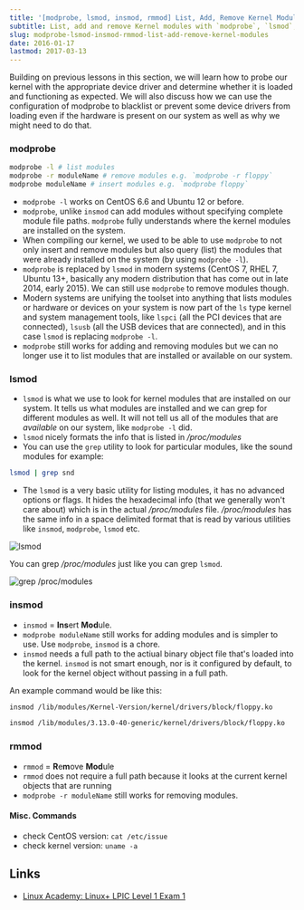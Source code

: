```yaml
---
title: '[modprobe, lsmod, insmod, rmmod] List, Add, Remove Kernel Modules'
subtitle: List, add and remove Kernel modules with `modprobe`, `lsmod`, `insmod` and `rmmod`
slug: modprobe-lsmod-insmod-rmmod-list-add-remove-kernel-modules
date: 2016-01-17
lastmod: 2017-03-13
---
```


Building on previous lessons in this section, we will learn how to probe our kernel with the appropriate device driver and determine whether it is loaded and functioning as expected. We will also discuss how we can use the configuration of modprobe to blacklist or prevent some device drivers from loading even if the hardware is present on our system as well as why we might need to do that.

### modprobe
```bash
modprobe -l # list modules
modprobe -r moduleName # remove modules e.g. `modprobe -r floppy`
modprobe moduleName # insert modules e.g. `modprobe floppy`
```

- `modprobe -l` works on CentOS 6.6 and Ubuntu 12 or before. 
- `modprobe`, unlike `insmod` can add modules without specifying complete module file paths. `modprobe` fully understands where the kernel modules are installed on the system.
- When compiling our kernel, we used to be able to use `modprobe` to not only insert and remove modules but also query (list) the modules that were already installed on the system (by using `modprobe -l`).
- `modprobe` is replaced by `lsmod` in modern systems (CentOS 7, RHEL 7, Ubuntu 13+, basically any modern distribution that has come out in late 2014, early 2015). We can still use `modprobe` to remove modules though.
- Modern systems are unifying the toolset into anything that lists modules or hardware or devices on your system is now part of the `ls` type kernel and system management tools, like `lspci` (all the PCI devices that are connected), `lsusb` (all the USB devices that are connected), and in this case `lsmod` is replacing `modprobe -l`.
- `modprobe` still works for adding and removing modules but we can no longer use it to list modules that are installed or available on our system.

### lsmod
- `lsmod` is what we use to look for kernel modules that are installed on our system. It tells us what modules are installed and we can grep for different modules as well. It will not tell us all of the modules that are _available_ on our system, like `modprobe -l` did.
- `lsmod` nicely formats the info that is listed in _/proc/modules_
- You can use the `grep` utility to look for particular modules, like the sound modules for example:

```bash
lsmod | grep snd
```
    
- The `lsmod` is a very basic utility for listing modules, it has no advanced options or flags. It hides the hexadecimal info (that we generally won't care about) which is in the actual _/proc/modules_ file. _/proc/modules_ has the same info in a space delimited format that is read by various utilities like `insmod`, `modprobe`, `lsmod` etc. 

![lsmod](/assets/img/resources/A3B138BA-581C-4001-84CD-404E4819DD3B.png)

You can grep _/proc/modules_ just like you can grep `lsmod`.

![grep /proc/modules](/assets/img/resources/43BBFEF5-A698-43A4-9BF1-1D56B0ED26E5.png)

### insmod
- `insmod` = **Ins**ert **Mod**ule. 
- `modprobe moduleName` still works for adding modules and is simpler to use. Use `modprobe`, `insmod` is a chore.
- `insmod` needs a full path to the actiual binary object file that's loaded into the kernel. `insmod` is not smart enough, nor is it configured by default, to look for the kernel object without passing in a full path.

An example command would be like this:

```bash
insmod /lib/modules/Kernel-Version/kernel/drivers/block/floppy.ko

insmod /lib/modules/3.13.0-40-generic/kernel/drivers/block/floppy.ko
```

### rmmod

- `rmmod` = **R**e**m**ove **Mod**ule
- `rmmod` does not require a full path because it looks at the current kernel objects that are running
- `modprobe -r moduleName` still works for removing modules.


#### Misc. Commands


- check CentOS  version: `cat /etc/issue`
- check kernel version: `uname -a`


Links
---
- [Linux Academy: Linux+ LPIC Level 1 Exam 1](https://linuxacademy.com/cp/courses/lesson/course/26/lesson/4/module/1)
